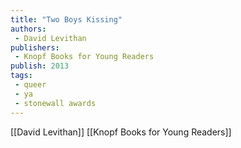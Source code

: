 ```yaml
---
title: "Two Boys Kissing"
authors: 
 - David Levithan
publishers:
 - Knopf Books for Young Readers
publish: 2013
tags: 
 - queer
 - ya
 - stonewall awards
---
```


[[David Levithan]]
[[Knopf Books for Young Readers]]